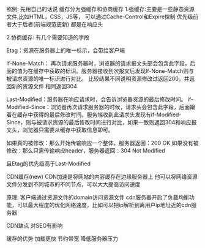 照例: 先用自己的话说
缓存分为强缓存和协商缓存
1.强缓存:主要是一些静态资源文件,比如HTML，CSS，JS等，
可以通过Cache-Control和Expire控制 优先级前者大于后者(前端规范更新)
都是在响应头

2.协商缓存:
有几个需要知道的字段

Etag：资源在服务器上的唯一标示，会带给客户端
<!-- If-Match：进行协商缓存是会带上上一次回来的Etag，判断是否有变化 不明白啥意思 暂时 -->
If-None-Match： 再次请求服务器时，浏览器的请求报文头部会包含此字段，后面的值为在缓存中获取的标识。服务器接收到次报文后发现If-None-Match则与被请求资源的唯一标识进行对比。
比较结果不同说明资源修改过返回200，并返回新的资源文件
相同返回304

Last-Modified：服务器在响应请求时，会告诉浏览器资源的最后修改时间。
if-Modified-Since：浏览器再次请求服务器的时候，请求头会包含此字段，后面跟着在缓存中获得的最后修改时间。服务端收到此请求头发现有if-Modified-Since，则与被请求资源的最后修改时间进行对比，如果一致则返回304和响应报文头，浏览器只需要从缓存中获取信息即可。

如果真的被修改：那么开始传输响应一个整体，服务器返回：200 OK
如果没有被修改：那么只需传输响应header，服务器返回：304 Not Modified
<!-- if-Unmodified-Since: 从某个时间点算起, 是否文件没有被修改，使用的是相对时间，不需要关心客户端和服务端的时间偏差。 -->

且Etag的优先级高于Last-Modified




CDN缓存(new)
CDN加速是将网站的内容缓存在边缘服务器上
他可以将网络资源文件分发到不同城市的不同节点，可以大大提高访问速度

原理: 
客户端通过资源文件的domain访问资源文件
cdn服务器开启了负载均衡功能，可以最大程度的优化网络速度，比如可以把ip解析到离用户ip地址近的cdn服务器


CDN缺点 对SEO有影响

缓存的优势
加载更快
节约带宽
降低服务器压力